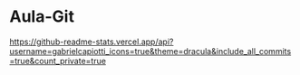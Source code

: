 # Aula-Git
https://github-readme-stats.vercel.app/api?username=gabrielcapiotti_icons=true&theme=dracula&include_all_commits=true&count_private=true
